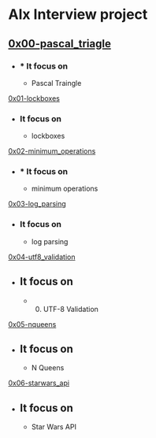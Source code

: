 # Alx Interview project

## [0x00-pascal_triagle](https://github.com/jabez-abija2399/alx-interview/tree/main/0x00-pascal_triangle)
* ### * It focus on 
	* Pascal Traingle

[0x01-lockboxes](https://github.com/jabez-abija2399/alx-interview/tree/main/0x01-lockboxes)
* ### It focus on 
	* lockboxes

[0x02-minimum_operations](https://github.com/jabez-abija2399/alx-interview/tree/main/0x02-minimum_operations)
* ### * It focus on 
	* minimum operations

[0x03-log_parsing](https://github.com/jabez-abija2399/alx-interview/tree/main/0x03-log_parsing)
* ### It focus on 
	* log parsing

[0x04-utf8_validation](https://github.com/jabez-abija2399/alx-interview/tree/main/0x04-utf8_validation)
* ## It focus on 
	* 0. UTF-8 Validation 

[0x05-nqueens](./0x05-nqueens)	
* ## It focus on
	* N Queens

[0x06-starwars_api](./0x06-starwars_api)
* ## It focus on
  	* Star Wars API	